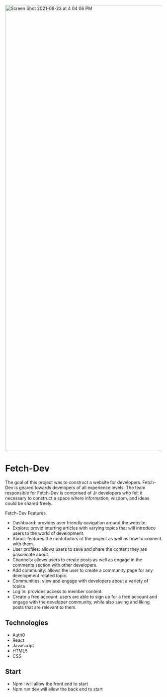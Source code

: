 <img width="1434" alt="Screen Shot 2021-08-23 at 4 04 06 PM" src="https://user-images.githubusercontent.com/83563864/130657602-ff355456-afb7-43e0-842e-c3d5641823eb.png">


# Fetch-Dev 

The goal of this project was to construct a website for developers. Fetch-Dev is geared towards developers of all experience levels. The team responsible for Fetch-Dev is comprised of Jr developers who felt it necessary to construct a space where information, wisdom, and ideas could be shared freely. 

Fetch-Dev Features 
- Dashboard: provides user friendly navigation around the website.
- Explore: provid interting articles with varying topics that will introduce users to the world of development. 
- About: features the contributors of the project as well as how to connect with them.
- User profiles: allows users to save and share the content they are passionate about.
- Channels: allows users to create posts as well as engage in the comments section with other developers.
- Add community: allows the user to create a community page for any development related topic.
- Communities: view and engage with developers about a variety of topics
- Log In: provides access to member content.
- Create a free account: users are able to sign up for a free account and engage with the developer community, while also saving and liking posts that are relevant to them. 

## Technologies
- Auth0
- React
- Javascript
- HTML5
- CSS

## Start
- Npm i will allow the front end to start
- Npm run dev will allow the back end to start